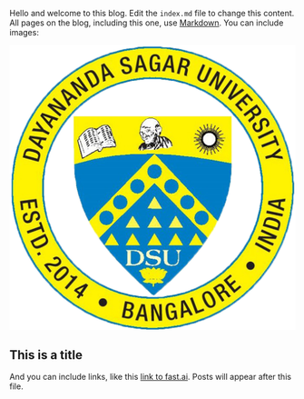 Hello and welcome to this blog. Edit the `index.md` file to change this content. All pages on the blog, including this one, use [Markdown](https://guides.github.com/features/mastering-markdown/). You can include images:

![DSU Logo](images/logo.jpg)

## This is a title

And you can include links, like this [link to fast.ai](https://www.fast.ai). Posts will appear after this file. 

